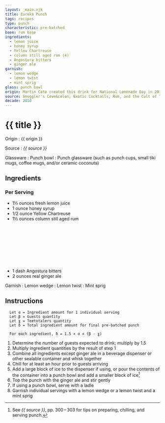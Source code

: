 ```yaml
---
layout: _main.njk
title: Eureka Punch
tags: recipes
type: punch
characteristic: pre-batched
base: rum base
ingredients:
  - lemon juice
  - honey syrup
  - Yellow Chartreuse
  - column still aged rum (4)
  - Angostura bitters
  - ginger ale
garnish:
  - lemon wedge
  - lemon twist
  - mint sprig
glass: punch bowl
origin: Martin Cate created this drink for National Lemonade Day in 2013. That same year it was added to the menu of San Francisco's famous <a href="https://en.wikipedia.org/wiki/Tonga_Room" target="_blank" rel="external noopener">Tonga Room</a>.
source: Smuggler's Cove&colon; Exotic Cocktails, Rum, and the Cult of Tiki
decade: 2010
---
```

<!-- markdownlint-disable MD025 -->
# {{ title }}
<!-- markdownlint-disable MD025 -->

Origin
  : {{ origin }}

Source
  : <cite>{{ source }}</cite>

Glassware
  : Punch bowl
  : Punch glassware (such as punch cups, small tiki mugs, coffee mugs, and/or ceramic coconuts)

## Ingredients

### Per Serving

* 1&frac12; ounces fresh lemon juice
* 1 ounce honey syrup
* 1/2 ounce Yellow Chartreuse
* 1&frac12; ounces column still aged rum<icon-l space="1em" label="(4)" class="bigger"><span class="with-icon"><svg class="icon"><use href="/assets/images/icons/circle-4.svg#circle-4"></use></svg></span></icon-l>
* 1 dash Angostura bitters
* 2 ounces real ginger ale

Garnish
  : Lemon wedge
  : Lemon twist
  : Mint sprig

## Instructions

```text
  Let ɑ = Ingredient amount for 1 individual serving
  Let β = Guests quantity
  Let ɣ = Teetotalers quantity
  Let δ = Total ingredient amount for final pre-batched punch

  For each ingredient, δ = 1.5 × ɑ × (β - ɣ)
```

1. Determine the number of guests expected to drink; multiply by 1.5
2. Multiply ingredient quantities by the result of step 1
3. Combine all ingredients except ginger ale in a beverage dispenser or other sealable container and whisk together
4. Chill for at least an hour prior to guests arriving
5. Add a large block of ice to the dispenser if using, or pour the contents of the container into a punch bowl and add a smaller block of ice[^1]
6. Top the punch with the ginger ale and stir gently
7. If using a punch bowl, serve with a ladle
8. Garnish individual servings with a lemon wedge or a lemon twist and a mint sprig

[^1]: See <cite>{{ source }}</cite>, pp. 300&NoBreak;&thinsp;&NoBreak;–&NoBreak;&thinsp;&NoBreak;303 for tips on preparing, chilling, and serving punch.
